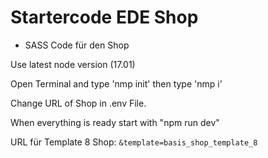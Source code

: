# Startercode EDE Shop
* SASS Code für den Shop

Use latest node version (17.01)

Open Terminal and type 'nmp init'
then type 'nmp i'

Change URL of Shop in .env File.

When everything is ready start with "npm run dev"

URL für Template 8 Shop:
`&template=basis_shop_template_8`